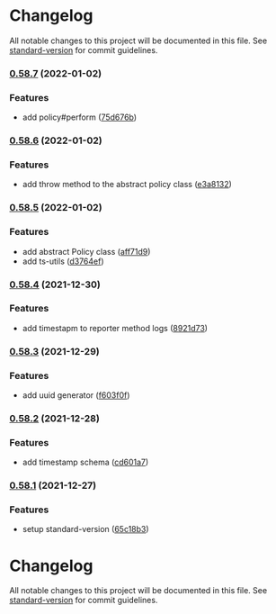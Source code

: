 # Changelog

All notable changes to this project will be documented in this file. See [standard-version](https://github.com/conventional-changelog/standard-version) for commit guidelines.

### [0.58.7](https://github.com/bgord/bgord-node/compare/v0.58.6...v0.58.7) (2022-01-02)


### Features

* add policy#perform ([75d676b](https://github.com/bgord/bgord-node/commit/75d676b36fa23c79ed188e42dfc65db1deb9e136))

### [0.58.6](https://github.com/bgord/bgord-node/compare/v0.58.5...v0.58.6) (2022-01-02)


### Features

* add throw method to the abstract policy class ([e3a8132](https://github.com/bgord/bgord-node/commit/e3a813229f488317cf28ce7934331b500097a46d))

### [0.58.5](https://github.com/bgord/bgord-node/compare/v0.58.4...v0.58.5) (2022-01-02)


### Features

* add abstract Policy class ([aff71d9](https://github.com/bgord/bgord-node/commit/aff71d9767d5d2ee60e417be810cce30d8803c20))
* add ts-utils ([d3764ef](https://github.com/bgord/bgord-node/commit/d3764ef1df8c59c684a7e0498f15bbf29f47b9f0))

### [0.58.4](https://github.com/bgord/bgord-node/compare/v0.58.3...v0.58.4) (2021-12-30)


### Features

* add timestapm to reporter method logs ([8921d73](https://github.com/bgord/bgord-node/commit/8921d730bfbd9a85c87bc1dad4250e543223aa10))

### [0.58.3](https://github.com/bgord/bgord-node/compare/v0.58.2...v0.58.3) (2021-12-29)


### Features

* add uuid generator ([f603f0f](https://github.com/bgord/bgord-node/commit/f603f0f378c4587d43447149051760e277a5c239))

### [0.58.2](https://github.com/bgord/bgord-node/compare/v0.58.1...v0.58.2) (2021-12-28)


### Features

* add timestamp schema ([cd601a7](https://github.com/bgord/bgord-node/commit/cd601a75fc7c4ee509bbe82ac8607400030693cc))

### [0.58.1](https://github.com/bgord/bgord-node/compare/v0.58.0...v0.58.1) (2021-12-27)


### Features

* setup standard-version ([65c18b3](https://github.com/bgord/bgord-node/commit/65c18b385431859ce59fa72876de3ecafaf9b51e))

# Changelog

All notable changes to this project will be documented in this file. See [standard-version](https://github.com/conventional-changelog/standard-version) for commit guidelines.
